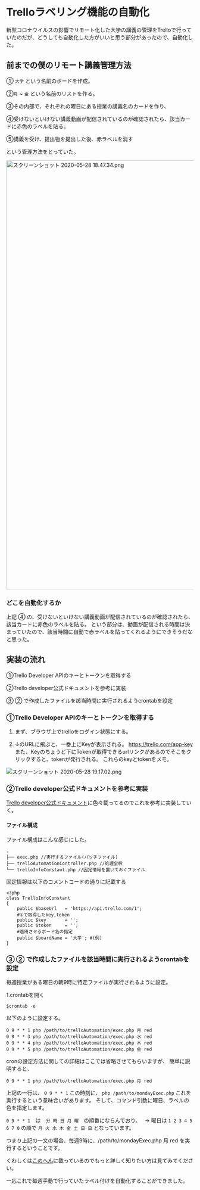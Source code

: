 # Trelloラベリング機能の自動化
新型コロナウイルスの影響でリモート化した大学の講義の管理をTrelloで行っていたのだが、どうしても自動化した方がいいと思う部分があったので、自動化した。

## 前までの僕のリモート講義管理方法
 
① `大学` という名前のボードを作成。

②`月` ~ `金` という名前のリストを作る。

③その内部で、それぞれの曜日にある授業の講義名のカードを作り、

④受けないといけない講義動画が配信されているのが確認されたら、該当カードに赤色のラベルを貼る。

⑤講義を受け、提出物を提出した後、赤ラベルを消す

という管理方法をとっていた。

<img width="1152" alt="スクリーンショット 2020-05-28 18.47.34.png" src="https://qiita-image-store.s3.ap-northeast-1.amazonaws.com/0/382190/f1c78c16-eaa5-d2cb-02fd-9faa6134db75.png">


### どこを自動化するか
上記 ④ の、受けないといけない講義動画が配信されているのが確認されたら、該当カードに赤色のラベルを貼る。
という部分は、動画が配信される時間は決まっていたので、該当時間に自動で赤ラベルを貼ってくれるようにできそうだなと思った。

## 実装の流れ

①Trello Developer APIのキーとトークンを取得する

②Trello developer公式ドキュメントを参考に実装

③ ② で作成したファイルを該当時間に実行されるようcrontabを設定

### ①Trello Developer APIのキーとトークンを取得する
1. まず、ブラウザ上でtrelloをログイン状態にする。

2. ↓のURLに飛ぶと、一番上にKeyが表示される。
https://trello.com/app-key
また、Keyのちょうど下にTokenが取得できるurlリンクがあるのでそこをクリックすると、tokenが発行される。
これらのkeyとtokenをメモ。

![スクリーンショット 2020-05-28 19.17.02.png](https://qiita-image-store.s3.ap-northeast-1.amazonaws.com/0/382190/41e16cf0-f891-3938-a004-ffc2da02c9e6.png)



### ②Trello developer公式ドキュメントを参考に実装
[Trello developer公式ドキュメント](https://developer.atlassian.com/cloud/trello/rest/)に色々載ってるのでこれを参考に実装していく。

#### ファイル構成
ファイル構成はこんな感じにした。

```
.
├── exec.php //実行するファイル(バッチファイル)
├── trelloAutomationController.php //処理全般
└── trelloInfoConstant.php //固定情報を置いておくファイル

```

固定情報は以下のコメントコードの通りに記載する

```ruby:trelloInfoConstant.php
<?php
class TrelloInfoConstant
{
    public $baseUrl   = 'https://api.trello.com/1';
    #①で取得したkey,token
    public $key       = '';
    public $token     = '';
    #適用させるボード名の指定
    public $boardName = '大学'; #(例)
}
```

### ③ ② で作成したファイルを該当時間に実行されるようcrontabを設定
毎週授業がある曜日の朝9時に特定ファイルが実行されるように設定。

1.crontabを開く

```
$crontab -e
```

以下のように設定する。

```
0 9 * * 1 php /path/to/trelloAutomation/exec.php 月 red
0 9 * * 3 php /path/to/trelloAutomation/exec.php 水 red
0 9 * * 4 php /path/to/trelloAutomation/exec.php 木 red
0 9 * * 5 php /path/to/trelloAutomation/exec.php 金 red
```

cronの設定方法に関しての詳細はここでは省略させてもらいますが、
簡単に説明すると、

```
0 9 * * 1 php /path/to/trelloAutomation/exec.php 月 red
```

上記の一行は、
`0 9 * * 1` この時刻に、 `php /path/to/mondayExec.php` これを実行するという意味合いがあります。
そして、コマンド引数に曜日、ラベルの色を指定します。


`0 9 * * 1`　は　`分 時 日 月 曜`　の順番にならんでおり、　
-> 曜日は `1 2 3 4 5 6 7 0` の順で `月 火 水 木 金 土 日 日` となっています。

つまり上記の一文の場合、毎週9時に、/path/to/mondayExec.php 月 red を実行するということです。

くわしくは[このへん](https://qiita.com/katsukii/items/d5f90a6e4592d1414f99)に載っているのでもっと詳しく知りたい方は見てみてください。

一応これで毎週手動で行っていたラベル付けを自動化することができました。
